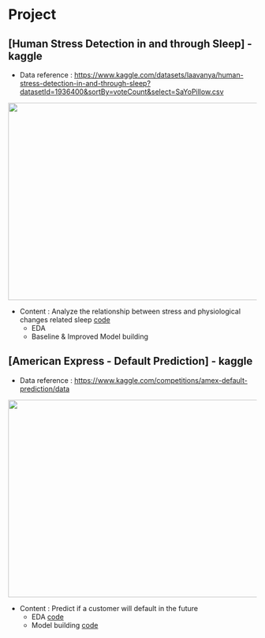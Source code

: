 # Project

## [Human Stress Detection in and through Sleep] - kaggle
 * Data reference : https://www.kaggle.com/datasets/laavanya/human-stress-detection-in-and-through-sleep?datasetId=1936400&sortBy=voteCount&select=SaYoPillow.csv
<img src="https://user-images.githubusercontent.com/108512808/185540381-1258f378-3e77-4cbf-b75a-ccce94793ecb.png" width="800" height="400">

 * Content : Analyze the relationship between stress and physiological changes related sleep [code](https://github.com/chanbyeol01/Project/blob/main/Human_sleep_stress/model_sleepstress.py)
   *  EDA
   *  Baseline & Improved Model building 


## [American Express - Default Prediction] - kaggle
 * Data reference : https://www.kaggle.com/competitions/amex-default-prediction/data
<img src="https://user-images.githubusercontent.com/108512808/185825515-99468dc4-2f9a-460a-9e06-2c2e5678baa4.jpg" width="800" height="400">

 * Content : Predict if a customer will default in the future
    * EDA [code](https://github.com/chanbyeol01/Project/blob/main/Amex/Amex_EDA.py)
    * Model building [code](https://github.com/chanbyeol01/Project/blob/main/Amex/Amex_LGBM.py)
